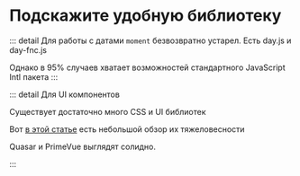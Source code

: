 # Подскажите удобную библиотеку

<!-- TODO: -->

::: detail Для работы с датами
`moment` безвозвратно устарел. Есть day.js и day-fnc.js

Однако в 95% случаев хватает возможностей стандартного JavaScript Intl пакета
:::

::: detail Для UI компонентов

Существует достаточно много CSS и UI библиотек

Вот [в этой статье](https://habr.com/ru/articles/745012/) есть небольшой обзор их тяжеловесности

Quasar и PrimeVue выглядят солидно.

:::
